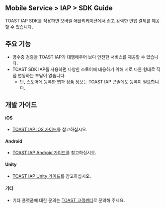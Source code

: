 ## Mobile Service > IAP > SDK Guide
TOAST IAP SDK를 적용하면 모바일 애플리케이션에서 쉽고 강력한 인앱 결제를 제공할 수 있습니다.

## 주요 기능

* 영수증 검증을 TOAST IAP가 대행해주어 보다 안전한 서비스를 제공할 수 있습니다.
* TOAST SDK IAP를 사용하면 다양한 스토어에 대응하기 위해 서로 다른 형태로 직접 연동하는 부담이 없습니다.
    * 단, 스토어에 등록한 앱과 상품 정보는 TOAST IAP 콘솔에도 등록이 필요합니다.

## 개발 가이드

#### iOS
* [TOAST IAP iOS 가이드](https://docs.toast.com/ko/TOAST/ko/toast-sdk/iap-ios/)를 참고하십시오.

#### Android
* [TOAST IAP Android 가이드](https://docs.toast.com/ko/TOAST/ko/toast-sdk/iap-android/)를 참고하십시오.

#### Unity
* [TOAST IAP Unity 가이드](https://docs.toast.com/ko/TOAST/ko/toast-sdk/iap-unity/)를 참고하십시오.

#### 기타
* 기타 플랫폼에 대한 문의는 [TOAST 고객센터](https://toast.com/support/inquiry?alias=tab3_06)로 문의해 주세요.